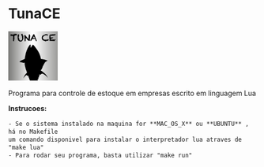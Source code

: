 # TunaCE
<img src="https://raw.githubusercontent.com/matheustomieiro/TunaCE/master/TunaCE_logo.png"
     alt="TunaCI_icon"
     width="100"
     height="100" />

Programa para controle de estoque em empresas escrito em linguagem Lua


**Instrucoes:**

    - Se o sistema instalado na maquina for **MAC_OS_X** ou **UBUNTU** , há no Makefile
    um comando disponivel para instalar o interpretador lua atraves de "make lua"
    - Para rodar seu programa, basta utilizar "make run"
